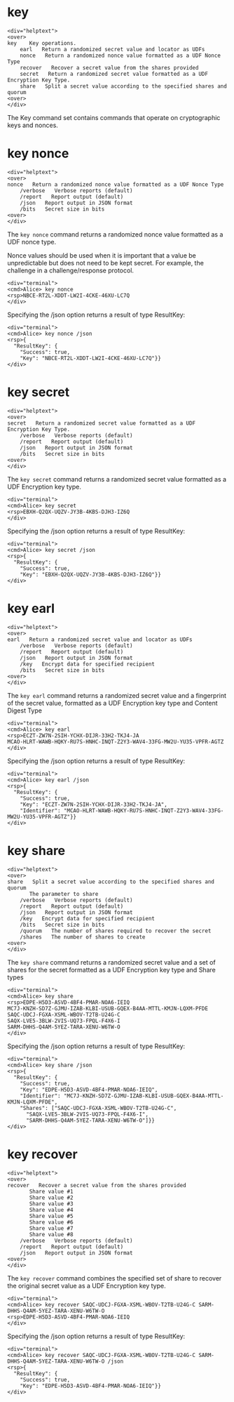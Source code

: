 
# key

~~~~
<div="helptext">
<over>
key    Key operations.
    earl   Return a randomized secret value and locator as UDFs
    nonce   Return a randomized nonce value formatted as a UDF Nonce Type
    recover   Recover a secret value from the shares provided
    secret   Return a randomized secret value formatted as a UDF Encryption Key Type.
    share   Split a secret value according to the specified shares and quorum
<over>
</div>
~~~~

The Key command set contains commands that operate on cryptographic keys and
nonces.


# key nonce

~~~~
<div="helptext">
<over>
nonce   Return a randomized nonce value formatted as a UDF Nonce Type
    /verbose   Verbose reports (default)
    /report   Report output (default)
    /json   Report output in JSON format
    /bits   Secret size in bits
<over>
</div>
~~~~


The `key nonce` command returns a randomized nonce value formatted as a UDF nonce type.

Nonce values should be used when it is important that a value be unpredictable but 
does not need to be kept secret. For example, the challenge in a challenge/response
protocol.


~~~~
<div="terminal">
<cmd>Alice> key nonce
<rsp>NBCE-RT2L-XDDT-LW2I-4CKE-46XU-LC7Q
</div>
~~~~

Specifying the /json option returns a result of type ResultKey:

~~~~
<div="terminal">
<cmd>Alice> key nonce /json
<rsp>{
  "ResultKey": {
    "Success": true,
    "Key": "NBCE-RT2L-XDDT-LW2I-4CKE-46XU-LC7Q"}}
</div>
~~~~


# key secret

~~~~
<div="helptext">
<over>
secret   Return a randomized secret value formatted as a UDF Encryption Key Type.
    /verbose   Verbose reports (default)
    /report   Report output (default)
    /json   Report output in JSON format
    /bits   Secret size in bits
<over>
</div>
~~~~

The `key secret` command returns a randomized secret value formatted as a UDF Encryption 
key type.


~~~~
<div="terminal">
<cmd>Alice> key secret
<rsp>EBXH-Q2QX-UQZV-JY3B-4KBS-DJH3-IZ6Q
</div>
~~~~

Specifying the /json option returns a result of type ResultKey:

~~~~
<div="terminal">
<cmd>Alice> key secret /json
<rsp>{
  "ResultKey": {
    "Success": true,
    "Key": "EBXH-Q2QX-UQZV-JY3B-4KBS-DJH3-IZ6Q"}}
</div>
~~~~



# key earl

~~~~
<div="helptext">
<over>
earl   Return a randomized secret value and locator as UDFs
    /verbose   Verbose reports (default)
    /report   Report output (default)
    /json   Report output in JSON format
    /key   Encrypt data for specified recipient
    /bits   Secret size in bits
<over>
</div>
~~~~

The `key earl` command returns a randomized secret value and a fingerprint of the secret 
value, formatted as a UDF Encryption key type and Content Digest Type


~~~~
<div="terminal">
<cmd>Alice> key earl
<rsp>ECZT-ZW7N-2SIH-YCHX-DIJR-33H2-TKJ4-JA
MCAO-HLRT-WAWB-HQKY-RU7S-HNHC-INQT-Z2Y3-WAV4-33FG-MW2U-YU35-VPFR-AGTZ
</div>
~~~~

Specifying the /json option returns a result of type ResultKey:

~~~~
<div="terminal">
<cmd>Alice> key earl /json
<rsp>{
  "ResultKey": {
    "Success": true,
    "Key": "ECZT-ZW7N-2SIH-YCHX-DIJR-33H2-TKJ4-JA",
    "Identifier": "MCAO-HLRT-WAWB-HQKY-RU7S-HNHC-INQT-Z2Y3-WAV4-33FG-MW2U-YU35-VPFR-AGTZ"}}
</div>
~~~~


# key share

~~~~
<div="helptext">
<over>
share   Split a secret value according to the specified shares and quorum
       The parameter to share
    /verbose   Verbose reports (default)
    /report   Report output (default)
    /json   Report output in JSON format
    /key   Encrypt data for specified recipient
    /bits   Secret size in bits
    /quorum   The number of shares required to recover the secret
    /shares   The number of shares to create
<over>
</div>
~~~~

The `key share` command returns a randomized secret value and a set of shares for the secret
formatted as a UDF Encryption key type and Share types


~~~~
<div="terminal">
<cmd>Alice> key share
<rsp>EDPE-H5D3-ASVD-4BF4-PMAR-NOA6-IEIQ
MC7J-KNZH-SD7Z-GJMU-IZAB-KLBI-USUB-GQEX-B4AA-MTTL-KMJN-LQXM-PFDE
SAQC-UDCJ-FGXA-XSML-WBOV-T2TB-U24G-C
SAQX-LVE5-3BLW-2VIS-UQ73-FPQL-F4X6-I
SARM-DHHS-Q4AM-5YEZ-TARA-XENU-W6TW-O
</div>
~~~~

Specifying the /json option returns a result of type ResultKey:

~~~~
<div="terminal">
<cmd>Alice> key share /json
<rsp>{
  "ResultKey": {
    "Success": true,
    "Key": "EDPE-H5D3-ASVD-4BF4-PMAR-NOA6-IEIQ",
    "Identifier": "MC7J-KNZH-SD7Z-GJMU-IZAB-KLBI-USUB-GQEX-B4AA-MTTL-KMJN-LQXM-PFDE",
    "Shares": ["SAQC-UDCJ-FGXA-XSML-WBOV-T2TB-U24G-C",
      "SAQX-LVE5-3BLW-2VIS-UQ73-FPQL-F4X6-I",
      "SARM-DHHS-Q4AM-5YEZ-TARA-XENU-W6TW-O"]}}
</div>
~~~~



# key recover

~~~~
<div="helptext">
<over>
recover   Recover a secret value from the shares provided
       Share value #1
       Share value #2
       Share value #3
       Share value #4
       Share value #5
       Share value #6
       Share value #7
       Share value #8
    /verbose   Verbose reports (default)
    /report   Report output (default)
    /json   Report output in JSON format
<over>
</div>
~~~~

The `key recover` command combines the specified set of share to recover the original secret 
value as a UDF Encryption key type.


~~~~
<div="terminal">
<cmd>Alice> key recover SAQC-UDCJ-FGXA-XSML-WBOV-T2TB-U24G-C SARM-DHHS-Q4AM-5YEZ-TARA-XENU-W6TW-O
<rsp>EDPE-H5D3-ASVD-4BF4-PMAR-NOA6-IEIQ
</div>
~~~~

Specifying the /json option returns a result of type ResultKey:

~~~~
<div="terminal">
<cmd>Alice> key recover SAQC-UDCJ-FGXA-XSML-WBOV-T2TB-U24G-C SARM-DHHS-Q4AM-5YEZ-TARA-XENU-W6TW-O /json
<rsp>{
  "ResultKey": {
    "Success": true,
    "Key": "EDPE-H5D3-ASVD-4BF4-PMAR-NOA6-IEIQ"}}
</div>
~~~~



